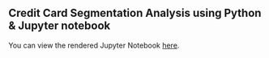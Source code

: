 ## Credit Card Segmentation Analysis using Python & Jupyter notebook

You can view the rendered Jupyter Notebook [here](https://github.com/Muthaln1/Credit-Card-Segmentation/blob/main/Customer%20card%20segmentation.md).
